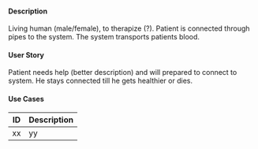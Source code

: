 #### Description
Living human (male/female), to therapize (?). Patient is connected through pipes to the system. The system transports patients blood.

#### User Story
Patient needs help (better description) and will prepared to connect to system. He stays connected till he gets healthier or dies.

#### Use Cases

| ID  | Description |
| --- | ----------- |
| xx  | yy          |